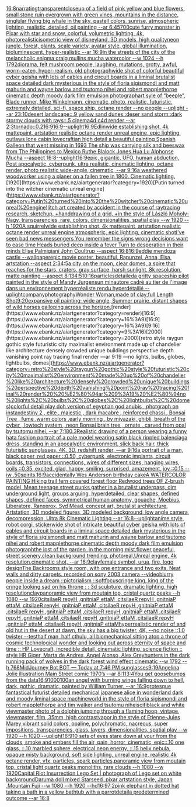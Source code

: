 [16:8](https://www.ebank.nz/aiartgenerator?category=16%3A8)[narrating](https://www.ebank.nz/aiartgenerator?category=narrating)[transparent](https://www.ebank.nz/aiartgenerator?category=transparent)[closeup of a field of pink yellow and blue flowers, small stone ruin overgrown with green vines, mountains in the distance, singlular flying big whale in the sky, pastell colors, sunrise, atmospheric lighting, realistic, detailed, oil painting --ar 6:4](https://www.ebank.nz/aiartgenerator?category=closeup%20of%20a%20field%20of%20pink%20yellow%20and%20blue%20flowers%2C%20small%20stone%20ruin%20overgrown%20with%20green%20vines%2C%20mountains%20in%20the%20distance%2C%20singlular%20flying%20big%20whale%20in%20the%20sky%2C%20pastell%20colors%2C%20sunrise%2C%20atmospheric%20lighting%2C%20realistic%2C%20detailed%2C%20oil%20painting%20--ar%206%3A4)[5700](https://www.ebank.nz/aiartgenerator?category=5700)[cute furry monster in Pixar with star and snow, colorful, volumetric lighting, 4k, photorealistic](https://www.ebank.nz/aiartgenerator?category=cute%20furry%20monster%20in%20Pixar%20with%20star%20and%20snow%2C%20colorful%2C%20volumetric%20lighting%2C%204k%2C%20photorealistic)[isometric view of disneyland, 3D models, high quality](https://www.ebank.nz/aiartgenerator?category=isometric%20view%20of%20disneyland%2C%203D%20models%2C%20high%20quality)[neon jungle, forest, plants, scale variety, avatar style, global illumination, bioluminescent, hyper-realistic --ar 16:9](https://www.ebank.nz/aiartgenerator?category=neon%20jungle%2C%20forest%2C%20plants%2C%20scale%20variety%2C%20avatar%20style%2C%20global%20illumination%2C%20bioluminescent%2C%20hyper-realistic%20--ar%2016%3A9)[in the streets of the city of the melancholic enigma craig mullins mucha watercolor --w 1024 --h 1792](https://www.ebank.nz/aiartgenerator?category=in%20the%20streets%20of%20the%20city%20of%20the%20melancholic%20enigma%20craig%20mullins%20mucha%20watercolor%20--w%201024%20--h%201792)[diorama, felt mushroom people, laughing, mutations, grotty, awful, worm-eaten, hyper-realism, old photograph](https://www.ebank.nz/aiartgenerator?category=diorama%2C%20felt%20mushroom%20people%2C%20laughing%2C%20mutations%2C%20grotty%2C%20awful%2C%20worm-eaten%2C%20hyper-realism%2C%20old%20photograph)[wide shot of colorful beautiful cyber geisha with lots of cables and circuit boards in a liminal brutalist space detailed dark mysterious in the style of floria sigismondi and matt mahurin and wayne barlow and tsutomo nihei and robert mapplethorpe cinematic depth moody dark film emulsion photograph](https://www.ebank.nz/aiartgenerator?category=wide%20shot%20of%20colorful%20beautiful%20cyber%20geisha%20with%20lots%20of%20cables%20and%20circuit%20boards%20in%20a%20liminal%20brutalist%20space%20detailed%20dark%20mysterious%20in%20the%20style%20of%20floria%20sigismondi%20and%20matt%20mahurin%20and%20wayne%20barlow%20and%20tsutomo%20nihei%20and%20robert%20mapplethorpe%20cinematic%20depth%20moody%20dark%20film%20emulsion%20photograph)[art syle of “beeple”, Blade runner, Mike Winkelmann, cinematic, photo, realistic, futuristic, extremely detailed, sci-fi, space ship, octane render --no people --uplight --ar 23:10](https://www.ebank.nz/aiartgenerator?category=art%20syle%20of%20%E2%80%9Cbeeple%E2%80%9D%2C%20Blade%20runner%2C%20Mike%20Winkelmann%2C%20cinematic%2C%20photo%2C%20realistic%2C%20futuristic%2C%20extremely%20detailed%2C%20sci-fi%2C%20space%20ship%2C%20octane%20render%20--no%20people%20--uplight%20--ar%2023%3A10)[desert landscape::.9 yellow sand dunes::deser sand storm::dark stormy clouds with rays::.5 cinema4d c4d render --ar 2:3](https://www.ebank.nz/aiartgenerator?category=desert%20landscape%3A%3A.9%20yellow%20sand%20dunes%3A%3Adeser%20sand%20storm%3A%3Adark%20stormy%20clouds%20with%20rays%3A%3A.5%20cinema4d%20c4d%20render%20--ar%202%3A3)[tornado::0.2](https://www.ebank.nz/aiartgenerator?category=tornado%3A%3A0.2)[16:9](https://www.ebank.nz/aiartgenerator?category=16%3A9)[16:9](https://www.ebank.nz/aiartgenerator?category=16%3A9)[--uplight](https://www.ebank.nz/aiartgenerator?category=--uplight)[16:9](https://www.ebank.nz/aiartgenerator?category=16%3A9)[Edlin](https://www.ebank.nz/aiartgenerator?category=Edlin)[wide establishing shot, 4k mattepaint, artstation realistic octane render unreal engine, epic lighting, outlaws lone cabin lovecraftian high detail a beautiful painting Spanish Galleon that went missing in 1693 The ship was carrying silk and beeswax from The Philippines to Mexico Ruthe Blalock Jones Hua Lu  Alphonse Mucha --aspect 16:8](https://www.ebank.nz/aiartgenerator?category=wide%20establishing%20shot%2C%204k%20mattepaint%2C%20artstation%20realistic%20octane%20render%20unreal%20engine%2C%20epic%20lighting%2C%20outlaws%20lone%20cabin%20lovecraftian%20high%20detail%20a%20beautiful%20painting%20Spanish%20Galleon%20that%20went%20missing%20in%201693%20The%20ship%20was%20carrying%20silk%20and%20beeswax%20from%20The%20Philippines%20to%20Mexico%20Ruthe%20Blalock%20Jones%20Hua%20Lu%20%20Alphonse%20Mucha%20--aspect%2016%3A8)[--uplight](https://www.ebank.nz/aiartgenerator?category=--uplight)[16:9](https://www.ebank.nz/aiartgenerator?category=16%3A9)[epic, gigantic, UFO, human abduction, Post apocalyptic, cyberpunk, ultra realistic, cinematic lighting, octane render, photo realistic wide-angle, cinematic, --ar 9:16](https://www.ebank.nz/aiartgenerator?category=epic%2C%20gigantic%2C%20UFO%2C%20human%20abduction%2C%20Post%20apocalyptic%2C%20cyberpunk%2C%20ultra%20realistic%2C%20cinematic%20lighting%2C%20octane%20render%2C%20photo%20realistic%20wide-angle%2C%20cinematic%2C%20--ar%209%3A16)[a weathered woodworker using a planer on a fallen tree in 1800. Cinematic lighting.](https://www.ebank.nz/aiartgenerator?category=a%20weathered%20woodworker%20using%20a%20planer%20on%20a%20fallen%20tree%20in%201800.%20Cinematic%20lighting.)[1920](https://www.ebank.nz/aiartgenerator?category=1920)[Putin turned into the witcher cinematic unreal engine](https://www.ebank.nz/aiartgenerator?category=Putin%20turned%20into%20the%20witcher%20cinematic%20unreal%20engine)[litch art created by accident in the course of raytracing research, sketchup, +handdrawing of a grid, +in the style of László Moholy-Nagy, transparencies, rare, colors, dimensionalities, spatial play --w 1920 --h 1920](https://www.ebank.nz/aiartgenerator?category=litch%20art%20created%20by%20accident%20in%20the%20course%20of%20raytracing%20research%2C%20sketchup%2C%20%2Bhanddrawing%20of%20a%20grid%2C%20%2Bin%20the%20style%20of%20L%C3%A1szl%C3%B3%20Moholy-Nagy%2C%20transparencies%2C%20rare%2C%20colors%2C%20dimensionalities%2C%20spatial%20play%20--w%201920%20--h%201920)[A squirrel](https://www.ebank.nz/aiartgenerator?category=A%20squirrel)[wide establishing shot, 4k mattepaint, artstation  realistic octane render unreal engine atmospheric, epic lighting, cinematic shotI've seen bad news messengers  You remember the signs wrong decisions  want to ease time Heads buried deep inside a fever Turn to desperation in their minds Elise Palmigiani John Coultrup --aspect 16:8](https://www.ebank.nz/aiartgenerator?category=wide%20establishing%20shot%2C%204k%20mattepaint%2C%20artstation%20%20realistic%20octane%20render%20unreal%20engine%20atmospheric%2C%20epic%20lighting%2C%20cinematic%20shotI%27ve%20seen%20bad%20news%20messengers%20%20You%20remember%20the%20signs%20wrong%20decisions%20%20want%20to%20ease%20time%20Heads%20buried%20deep%20inside%20a%20fever%20Turn%20to%20desperation%20in%20their%20minds%20Elise%20Palmigiani%20John%20Coultrup%20--aspect%2016%3A8)[16:9](https://www.ebank.nz/aiartgenerator?category=16%3A9)[eddie mendoza castle --wallpaper](https://www.ebank.nz/aiartgenerator?category=eddie%20mendoza%20castle%20--wallpaper)[epic movie poster, beautiful, Rapunzel, Anna, Elsa, artstation --aspect 2:3](https://www.ebank.nz/aiartgenerator?category=epic%20movie%20poster%2C%20beautiful%2C%20Rapunzel%2C%20Anna%2C%20Elsa%2C%20artstation%20--aspect%202%3A3)[4:5](https://www.ebank.nz/aiartgenerator?category=4%3A5)[a city on the moon, clear domes, a spire that reaches for the stars, craters, gray surface, harsh sunlight, 8k resolution, matte painting --aspect 8:13](https://www.ebank.nz/aiartgenerator?category=a%20city%20on%20the%20moon%2C%20clear%20domes%2C%20a%20spire%20that%20reaches%20for%20the%20stars%2C%20craters%2C%20gray%20surface%2C%20harsh%20sunlight%2C%208k%20resolution%2C%20matte%20painting%20--aspect%208%3A13)[4:5](https://www.ebank.nz/aiartgenerator?category=4%3A5)[10:16](https://www.ebank.nz/aiartgenerator?category=10%3A16)[particles](https://www.ebank.nz/aiartgenerator?category=particles)[detailed](https://www.ebank.nz/aiartgenerator?category=detailed)[a gritty spaceship pilot painted in the style of Mandy Jurgens](https://www.ebank.nz/aiartgenerator?category=a%20gritty%20spaceship%20pilot%20painted%20in%20the%20style%20of%20Mandy%20Jurgens)[un minautore cadré au tier de l'image dans un environnement hyperréaliste rendu hyperdétaillé --uplight](https://www.ebank.nz/aiartgenerator?category=un%20minautore%20cadr%C3%A9%20au%20tier%20de%20l%27image%20dans%20un%20environnement%20hyperr%C3%A9aliste%20rendu%20hyperd%C3%A9taill%C3%A9%20--uplight)[company](https://www.ebank.nz/aiartgenerator?category=company)[photography](https://www.ebank.nz/aiartgenerator?category=photography)[Wonder Woman,made of clay,full Length Shot](https://www.ebank.nz/aiartgenerator?category=Wonder%20Woman%2Cmade%20of%20clay%2Cfull%20Length%20Shot)[9:20](https://www.ebank.nz/aiartgenerator?category=9%3A20)[expansive oil painting: wide angle,  Summer prairie. distant shapes of wild horses galloping across the horizon.](https://www.ebank.nz/aiartgenerator?category=expansive%20oil%20painting%3A%20wide%20angle%2C%20%20Summer%20prairie.%20distant%20shapes%20of%20wild%20horses%20galloping%20across%20the%20horizon.)[render](https://www.ebank.nz/aiartgenerator?category=render)[16:9](https://www.ebank.nz/aiartgenerator?category=16%3A9)[16:9](https://www.ebank.nz/aiartgenerator?category=16%3A9)[9:16](https://www.ebank.nz/aiartgenerator?category=9%3A16)[2000](https://www.ebank.nz/aiartgenerator?category=2000)[retro style raygun gothic style futuristic city maximalist environment made up of chandelier like architecture densely crowded unique buildings perspective depth vanishing point ray tracing final render  —ar 9:19 —no lights, bulbs, globes, lightbulbs, domes](https://www.ebank.nz/aiartgenerator?category=retro%20style%20raygun%20gothic%20style%20futuristic%20city%20maximalist%20environment%20made%20up%20of%20chandelier%20like%20architecture%20densely%20crowded%20unique%20buildings%20perspective%20depth%20vanishing%20point%20ray%20tracing%20final%20render%20%20%E2%80%94ar%209%3A19%20%E2%80%94no%20lights%2C%20bulbs%2C%20globes%2C%20lightbulbs%2C%20domes)[colorful detail play doh version of egyptian god anubis , photgraph on instax](https://www.ebank.nz/aiartgenerator?category=colorful%20detail%20play%20doh%20version%20of%20egyptian%20god%20anubis%20%2C%20photgraph%20on%20instax)[destiny 2 , elite , majestic , dark macabre  , reinforced chassi ,  Bonsai Tree , fume ,warm colors ,early morning  , by miyazaki, ghibli, breath of the cyber , lowtech system , neon Bonsai brain tree , ornate , carved from opal by tsutomu nihei, --ar 7:18](https://www.ebank.nz/aiartgenerator?category=destiny%202%20%2C%20elite%20%2C%20majestic%20%2C%20dark%20macabre%20%20%2C%20reinforced%20chassi%20%2C%20%20Bonsai%20Tree%20%2C%20fume%20%2Cwarm%20colors%20%2Cearly%20morning%20%20%2C%20by%20miyazaki%2C%20ghibli%2C%20breath%20of%20the%20cyber%20%2C%20lowtech%20system%20%2C%20neon%20Bonsai%20brain%20tree%20%2C%20ornate%20%2C%20carved%20from%20opal%20by%20tsutomu%20nihei%2C%20--ar%207%3A18)[0.3](https://www.ebank.nz/aiartgenerator?category=0.3)[Realistic drawing of a person wearing a funny hat](https://www.ebank.nz/aiartgenerator?category=Realistic%20drawing%20of%20a%20person%20wearing%20a%20funny%20hat)[a fashion portrait of a pale model wearing satin black rippled balenciaga dress, standing in an apocalyptic environment, slick back hair, thick futuristic sunglasses, 4K, 3D, redshift render, —ar 9:16](https://www.ebank.nz/aiartgenerator?category=a%20fashion%20portrait%20of%20a%20pale%20model%20wearing%20satin%20black%20rippled%20balenciaga%20dress%2C%20standing%20in%20an%20apocalyptic%20environment%2C%20slick%20back%20hair%2C%20thick%20futuristic%20sunglasses%2C%204K%2C%203D%2C%20redshift%20render%2C%20%E2%80%94ar%209%3A16)[a portrait of a man, black paper, red paper ::0.50, cyberpunk, electronic implants, circuit boards, transistors, connections, wires of different sizes, hanging wires, coils ::0.35, excited, glad, happy, smiling, surprised, amazement, joy ::0.15 --iw .50](https://www.ebank.nz/aiartgenerator?category=a%20portrait%20of%20a%20man%2C%20black%20paper%2C%20red%20paper%20%3A%3A0.50%2C%20cyberpunk%2C%20electronic%20implants%2C%20circuit%20boards%2C%20transistors%2C%20connections%2C%20wires%20of%20different%20sizes%2C%20hanging%20wires%2C%20coils%20%3A%3A0.35%2C%20excited%2C%20glad%2C%20happy%2C%20smiling%2C%20surprised%2C%20amazement%2C%20joy%20%3A%3A0.15%20--iw%20.50)[spirits,](https://www.ebank.nz/aiartgenerator?category=spirits%2C)[16:9](https://www.ebank.nz/aiartgenerator?category=16%3A9)[accidentally Wes Anderson birthday cake](https://www.ebank.nz/aiartgenerator?category=accidentally%20Wes%20Anderson%20birthday%20cake)[A WATERCOLOR PAINTING Hiking trail fern covered forest floor Redwood trees OF Z-brush model, Mean teenage street punks gather in a brutalist underpass, dim underground light, groups arguing, hyperdetailed, clear shapes, defined shapes, defined faces, symmetrical human anatomy, gouache, Moebius, Liberatore, Ranxerox, Syd Mead, concept art, brutalist architecture, Artstation, 3D modeled figures, 3D modeled background, low angle camera, decompression, Ultra 8k Cinematic Lighting --ar 16:8](https://www.ebank.nz/aiartgenerator?category=A%20WATERCOLOR%20PAINTING%20Hiking%20trail%20fern%20covered%20forest%20floor%20Redwood%20trees%20OF%20Z-brush%20model%2C%20Mean%20teenage%20street%20punks%20gather%20in%20a%20brutalist%20underpass%2C%20dim%20underground%20light%2C%20groups%20arguing%2C%20hyperdetailed%2C%20clear%20shapes%2C%20defined%20shapes%2C%20defined%20faces%2C%20symmetrical%20human%20anatomy%2C%20gouache%2C%20Moebius%2C%20Liberatore%2C%20Ranxerox%2C%20Syd%20Mead%2C%20concept%20art%2C%20brutalist%20architecture%2C%20Artstation%2C%203D%20modeled%20figures%2C%203D%20modeled%20background%2C%20low%20angle%20camera%2C%20decompression%2C%20Ultra%208k%20Cinematic%20Lighting%20--ar%2016%3A8)[--uplight](https://www.ebank.nz/aiartgenerator?category=--uplight)[anime style, robot corgi, sticker](https://www.ebank.nz/aiartgenerator?category=anime%20style%2C%20robot%20corgi%2C%20sticker)[wide shot of intricate beautiful cyber geisha with lots of cables and circuit boards in a liminal space detailed dark mysterious in the style of floria sigismondi and matt mahurin and wayne barlow and tsutomo nihei and robert mapplethorpe cinematic depth moody dark film emulsion photograph](https://www.ebank.nz/aiartgenerator?category=wide%20shot%20of%20intricate%20beautiful%20cyber%20geisha%20with%20lots%20of%20cables%20and%20circuit%20boards%20in%20a%20liminal%20space%20detailed%20dark%20mysterious%20in%20the%20style%20of%20floria%20sigismondi%20and%20matt%20mahurin%20and%20wayne%20barlow%20and%20tsutomo%20nihei%20and%20robert%20mapplethorpe%20cinematic%20depth%20moody%20dark%20film%20emulsion%20photograph)[the lost of the garden ,in the morning mist,flower,peaceful, street scenery,clean background trending, photoreal,Unreal engine, 4k resolution,cinematic shot, --ar 16:9](https://www.ebank.nz/aiartgenerator?category=the%20lost%20of%20the%20garden%20%2Cin%20the%20morning%20mist%2Cflower%2Cpeaceful%2C%20street%20scenery%2Cclean%20background%20trending%2C%20photoreal%2CUnreal%20engine%2C%204k%20resolution%2Ccinematic%20shot%2C%20--ar%2016%3A9)[clay](https://www.ebank.nz/aiartgenerator?category=clay)[female symbol, urua, fire, logo design](https://www.ebank.nz/aiartgenerator?category=female%20symbol%2C%20urua%2C%20fire%2C%20logo%20design)[The Backrooms style room, with one entrance and two exits. Neat walls and dirty carpets. recorded on sony 2003 camera --video](https://www.ebank.nz/aiartgenerator?category=The%20Backrooms%20style%20room%2C%20with%20one%20entrance%20and%20two%20exits.%20Neat%20walls%20and%20dirty%20carpets.%20recorded%20on%20sony%202003%20camera%20--video)[blurry people inside a dream ::pictorialism ::softfocus](https://www.ebank.nz/aiartgenerator?category=blurry%20people%20inside%20a%20dream%20%3A%3Apictorialism%20%3A%3Asoftfocus)[cringe king, king of the cringe looking sad on his throne : : 3d sculpture, dramatic lighting, high resolution](https://www.ebank.nz/aiartgenerator?category=cringe%20king%2C%20king%20of%20the%20cringe%20looking%20sad%20on%20his%20throne%20%3A%20%3A%203d%20sculpture%2C%20dramatic%20lighting%2C%20high%20resolution)[clay](https://www.ebank.nz/aiartgenerator?category=clay)[panoramic view from moutain top, cristal quartz peaks --h 1080 --w 1920](https://www.ebank.nz/aiartgenerator?category=panoramic%20view%20from%20moutain%20top%2C%20cristal%20quartz%20peaks%20--h%201080%20--w%201920)[citsilaeR repyH ,gnitniaP ettaM ,citsilaeR repyH ,gnitniaP ettaM ,citsilaeR repyH ,gnitniaP ettaM ,citsilaeR repyH ,gnitniaP ettaM ,citsilaeR repyH ,gnitniaP ettaM ,citsilaeR repyH ,gnitniaP ettaM ,citsilaeR repyH ,gnitniaP ettaM ,citsilaeR repyH ,gnitniaP ettaM ,citsilaeR repyH ,gnitniaP ettaM ,citsilaeR repyH ,gnitniaP ettaM](https://www.ebank.nz/aiartgenerator?category=citsilaeR%20repyH%20%2CgnitniaP%20ettaM%20%2CcitsilaeR%20repyH%20%2CgnitniaP%20ettaM%20%2CcitsilaeR%20repyH%20%2CgnitniaP%20ettaM%20%2CcitsilaeR%20repyH%20%2CgnitniaP%20ettaM%20%2CcitsilaeR%20repyH%20%2CgnitniaP%20ettaM%20%2CcitsilaeR%20repyH%20%2CgnitniaP%20ettaM%20%2CcitsilaeR%20repyH%20%2CgnitniaP%20ettaM%20%2CcitsilaeR%20repyH%20%2CgnitniaP%20ettaM%20%2CcitsilaeR%20repyH%20%2CgnitniaP%20ettaM%20%2CcitsilaeR%20repyH%20%2CgnitniaP%20ettaM)[hyperrealistic render of and old hut in the desert at dawn, the sky has a big twister, 4K, --no noise ::1.0 twister --test](https://www.ebank.nz/aiartgenerator?category=hyperrealistic%20render%20of%20and%20old%20hut%20in%20the%20desert%20at%20dawn%2C%20the%20sky%20has%20a%20big%20twister%2C%204K%2C%20--no%20noise%20%3A%3A1.0%20twister%20--test)[half man, half cthulu, all biomechanical sitting atop a throne of cosmic technological wonder and looking out across eternity of space and time :: HP Lovecraft, incredible detail, cinematic lighting, science fiction :: style HR Giger, Marta de Andres, Angel Alonso, Alex Grey](https://www.ebank.nz/aiartgenerator?category=half%20man%2C%20half%20cthulu%2C%20all%20biomechanical%20sitting%20atop%20a%20throne%20of%20cosmic%20technological%20wonder%20and%20looking%20out%20across%20eternity%20of%20space%20and%20time%20%3A%3A%20HP%20Lovecraft%2C%20incredible%20detail%2C%20cinematic%20lighting%2C%20science%20fiction%20%3A%3A%20style%20HR%20Giger%2C%20Marta%20de%20Andres%2C%20Angel%20Alonso%2C%20Alex%20Grey)[hunters in the dark running pack of wolves in the dark forest wind effect cinematic --w 1792 --h 768](https://www.ebank.nz/aiartgenerator?category=hunters%20in%20the%20dark%20running%20pack%20of%20wolves%20in%20the%20dark%20forest%20wind%20effect%20cinematic%20--w%201792%20--h%20768)[MidJourney Bot BOT  — Today at 7:46 PM sunglasses](https://www.ebank.nz/aiartgenerator?category=MidJourney%20Bot%20BOT%20%20%E2%80%94%20Today%20at%207%3A46%20PM%20sunglasses)[9:19](https://www.ebank.nz/aiartgenerator?category=9%3A19)[Angelina Jolie illustration Main Street comic 1970’s --ar 8:11](https://www.ebank.nz/aiartgenerator?category=Angelina%20Jolie%20illustration%20Main%20Street%20comic%201970%E2%80%99s%20--ar%208%3A11)[3:4](https://www.ebank.nz/aiartgenerator?category=3%3A4)[You get goosebumps from the data](https://www.ebank.nz/aiartgenerator?category=You%20get%20goosebumps%20from%20the%20data)[16:9](https://www.ebank.nz/aiartgenerator?category=16%3A9)[1000100](https://www.ebank.nz/aiartgenerator?category=1000100)[an angel with burning wings falling down to hell, dark, gothic, dramatic, painted by William Turner, --ar 16:9](https://www.ebank.nz/aiartgenerator?category=an%20angel%20with%20burning%20wings%20falling%20down%20to%20hell%2C%20dark%2C%20gothic%2C%20dramatic%2C%20painted%20by%20William%20Turner%2C%20--ar%2016%3A9)[grotesque fantastical futurist detailed mechanical japanese alice in wonderland dark and moody liminal space machineworld in the style of floria sigismondi and robert mapplethorpe and tim walker and tsutomu nihei](https://www.ebank.nz/aiartgenerator?category=grotesque%20fantastical%20futurist%20detailed%20mechanical%20japanese%20alice%20in%20wonderland%20dark%20and%20moody%20liminal%20space%20machineworld%20in%20the%20style%20of%20floria%20sigismondi%20and%20robert%20mapplethorpe%20and%20tim%20walker%20and%20tsutomu%20nihei)[scifi](https://www.ebank.nz/aiartgenerator?category=scifi)[black and white viewmaster photo of a dolphin jumping through a flaming hoop, vintage, viewmaster, film, 35mm, high contrast](https://www.ebank.nz/aiartgenerator?category=black%20and%20white%20viewmaster%20photo%20of%20a%20dolphin%20jumping%20through%20a%20flaming%20hoop%2C%20vintage%2C%20viewmaster%2C%20film%2C%2035mm%2C%20high%20contrast)[vapor,](https://www.ebank.nz/aiartgenerator?category=vapor%2C)[in the style of Étienne-Jules Marey   vibrant solid colors, opaline, polychromatic, nacreous,  super impositions, transparencies, glass, layers, dimensionalities, spatial play --w 1920 --h 1020 --uplight](https://www.ebank.nz/aiartgenerator?category=in%20the%20style%20of%20%C3%89tienne-Jules%20Marey%20%20%20vibrant%20solid%20colors%2C%20opaline%2C%20polychromatic%2C%20nacreous%2C%20%20super%20impositions%2C%20transparencies%2C%20glass%2C%20layers%2C%20dimensionalities%2C%20spatial%20play%20--w%201920%20--h%201020%20--uplight)[16:9](https://www.ebank.nz/aiartgenerator?category=16%3A9)[10 sets of eyes stare down at your from the clouds, smoke and embers fill the air, pain, horror, cinematic, epic](https://www.ebank.nz/aiartgenerator?category=10%20sets%20of%20eyes%20stare%20down%20at%20your%20from%20the%20clouds%2C%20smoke%20and%20embers%20fill%20the%20air%2C%20pain%2C%20horror%2C%20cinematic%2C%20epic)[::.10 one glass, ::.10 marbled sphere, electrical neon energy, ::.15 helix nebula, opaque misty background, soft side lighting, unreal engine,  realistic 4k octane render, vfx, particles, spark particles,](https://www.ebank.nz/aiartgenerator?category=%3A%3A.10%20one%20glass%2C%20%3A%3A.10%20marbled%20sphere%2C%20electrical%20neon%20energy%2C%20%3A%3A.15%20helix%20nebula%2C%20opaque%20misty%20background%2C%20soft%20side%20lighting%2C%20unreal%20engine%2C%20%20realistic%204k%20octane%20render%2C%20vfx%2C%20particles%2C%20spark%20particles%2C)[panoramic view from moutain top, cristal light quartz peaks monoliths, rare clouds --h 1080 --w 1920](https://www.ebank.nz/aiartgenerator?category=panoramic%20view%20from%20moutain%20top%2C%20cristal%20light%20quartz%20peaks%20monoliths%2C%20rare%20clouds%20--h%201080%20--w%201920)[Capital Riot Insurrection Lego Set | photograph of Lego set on white background](https://www.ebank.nz/aiartgenerator?category=Capital%20Riot%20Insurrection%20Lego%20Set%20%7C%20photograph%20of%20Lego%20set%20on%20white%20background)[Daruma doll mixed Starseed ,pixar artstation style, Japan ,Mountain Fuji --w 1080 --h 1920 --hd](https://www.ebank.nz/aiartgenerator?category=Daruma%20doll%20mixed%20Starseed%20%2Cpixar%20artstation%20style%2C%20Japan%20%2CMountain%20Fuji%20--w%201080%20--h%201920%20--hd)[16:9](https://www.ebank.nz/aiartgenerator?category=16%3A9)[7:2](https://www.ebank.nz/aiartgenerator?category=7%3A2)[pink elephant in dotted hat taking a bath in a yellow bathtub with a parrot](https://www.ebank.nz/aiartgenerator?category=pink%20elephant%20in%20dotted%20hat%20taking%20a%20bath%20in%20a%20yellow%20bathtub%20with%20a%20parrot)[detail](https://www.ebank.nz/aiartgenerator?category=detail)[a predetermined outcome --ar 16:8](https://www.ebank.nz/aiartgenerator?category=a%20predetermined%20outcome%20--ar%2016%3A8)